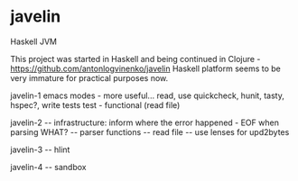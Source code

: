 javelin
=======

Haskell JVM

This project was started in Haskell and being continued in Clojure - https://github.com/antonlogvinenko/javelin
Haskell platform seems to be very immature for practical purposes now.

javelin-1
emacs modes - more useful...
read, use quickcheck, hunit, tasty, hspec?, write tests
test - functional (read file)

javelin-2
-- infrastructure: inform where the error happened - EOF when parsing WHAT?
-- parser functions
-- read file
-- use lenses for upd2bytes

javelin-3
-- hlint

javelin-4
-- sandbox